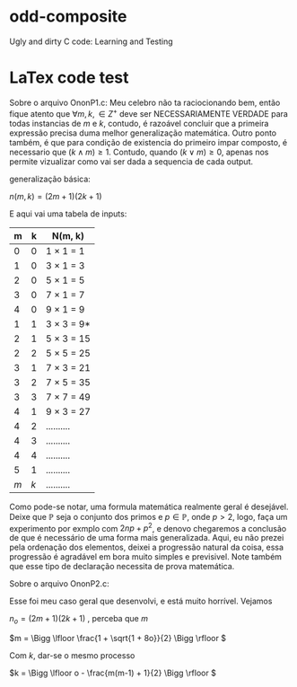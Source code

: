 # odd-composite
Ugly and dirty C code: Learning and Testing



# LaTex code test

Sobre o arquivo OnonP1.c: Meu celebro não ta raciocionando bem, então fique atento que $\forall m, k, \in Z^{+}$ deve ser NECESSARIAMENTE VERDADE para todas instancias de
$m$ e $k$, contudo, é razoável concluir que a primeira expressão precisa duma melhor generalização matemática. Outro ponto também, é que para condição de existencia do primeiro impar
composto, é necessario que $(k \land m) \geq 1$. Contudo, quando $(k \lor m) \geq 0$, apenas nos permite vizualizar como vai ser dada a sequencia de cada output.

generalização básica:

$n(m, k) = (2m + 1)(2k + 1)$


E aqui vai uma tabela de inputs: 

| m | k | N(m, k)         |
|---|---|-----------------|
| 0 | 0 | 1 × 1 = 1       |
| 1 | 0 | 3 × 1 = 3       |
| 2 | 0 | 5 × 1 = 5        |
| 3 | 0 | 7 × 1 = 7        |
| 4 | 0 | 9 × 1 = 9        |
| 1 | 1 | 3 × 3 = 9*       |
| 2 | 1 | 5 × 3 = 15       |
| 2 | 2 | 5 × 5 = 25       |
| 3 | 1 | 7 × 3 = 21       |
| 3 | 2 | 7 × 5 = 35       |
| 3 | 3 | 7 × 7 = 49       |
| 4 | 1 | 9 × 3 = 27       |
| 4 | 2 | ..........       |
| 4 | 3 | ..........       |
| 4 | 4 | ..........       |
| 5 | 1 | ..........       |
| $m$ | $k$ |  ..........  |

Como pode-se notar, uma formula matemática realmente geral é desejável. Deixe que $\mathbb{P}$ seja o conjunto dos primos e $p \in \mathbb{P}$, onde $p > 2$, logo,
faça um experimento por exmplo com $2np + p^{2}$, e denovo chegaremos a conclusão de que é necessário de uma forma mais generalizada. Aqui, eu não prezei pela 
ordenação dos elementos, deixei a progressão natural da coisa, essa progressão é agradável em bora muito simples e previsivel. Note também que esse tipo de declaração necessita de prova matemática.



Sobre o arquivo OnonP2.c:

Esse foi meu caso geral que desenvolvi, e está muito horrível. Vejamos

$n_{o} = (2m + 1)(2k+ 1)$ , perceba que $m$ 

$m = \Bigg  \lfloor  \frac{1 + \sqrt{1 + 8o}}{2}  \Bigg \rfloor $

Com $k$, dar-se o mesmo processo

$k = \Bigg  \lfloor  o - \frac{m(m-1) + 1}{2}  \Bigg \rfloor $






